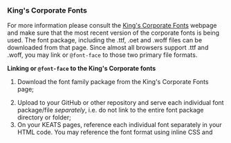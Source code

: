 <h3>King's Corporate Fonts</h3>
<p style="font-size: 14px, sans-serif;">For more information please consult the <a href="https://internal.kcl.ac.uk/erd/depts/brand/Visual-Identity/Fonts.aspx" target="_self"><u>King's Corporate Fonts</u></a> webpage and make sure that the most recent version of the corporate fonts is being used. The font package, including the .ttf, .oet and .woff files can be downloaded from that page. Since almost all browsers support .ttf and .woff, you may link or <code>@font-face</code> to those two primary file formats.</p>
<strong>Linking or <code>@font-face</code> to the King's Corporate fonts</strong>
<ol>
<li><p style="font-size: 14px, sans-serif;">Download the font family package from the King's Corporate Fonts page;</li>
<li>Upload to your GitHub or other repository and serve each individual font package/file <i>separately</i>, i.e. do not link to the entire font package directory or folder;</li>
<li>On your KEATS pages, reference each individual font separately in your HTML code. You may reference the font format using inline CSS and <code><style></code> tags or use @-rules.</p></li>
</ol>

<strong>For <code>@font-face</code>,</strong>
<blockquote>
<code>
@font-face { 
font-family: 'BureauGrotesqueThreeSeven'
src:  url(repository path for your .woff font file) format('woff'),
      url(repository path for your .ttf font file) format('truetype');
}
</code>
</blockquote>

<strong>To link to your font formats in the head of your HTML code,</strong>
<blockquote>
<code>
link rel="stylesheet" href="repository path to your woff font format.woff">
</code>
</blockquote>

For reference, <code>.woff</code> is for Web Open Font Formats and <code>.ttf</code> is for TrueType font formats. Other font formats that are supported include <code>.eot</code> for Embedded OpenType fonts, which are a compact form of OpenType fonts designed and only supported by Microsoft IE.
